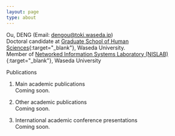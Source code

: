 ```yaml
---
layout: page
type: about
---
```


Ou, DENG (Email: dengou@toki.waseda.jp)  
Doctoral candidate at [Graduate School of Human Sciences](https://www.waseda.jp/fhum/ghum/en/){:target="_blank"}, Waseda University.   
Member of [Networked Information Systems Laboratory (NISLAB)](https://nislab.human.waseda.ac.jp/){:target="_blank"}, Waseda University

Publications  
1. Main academic publications  
Coming soon.

2. Other academic publications  
Coming soon.

3. International academic conference presentations  
Coming soon.
